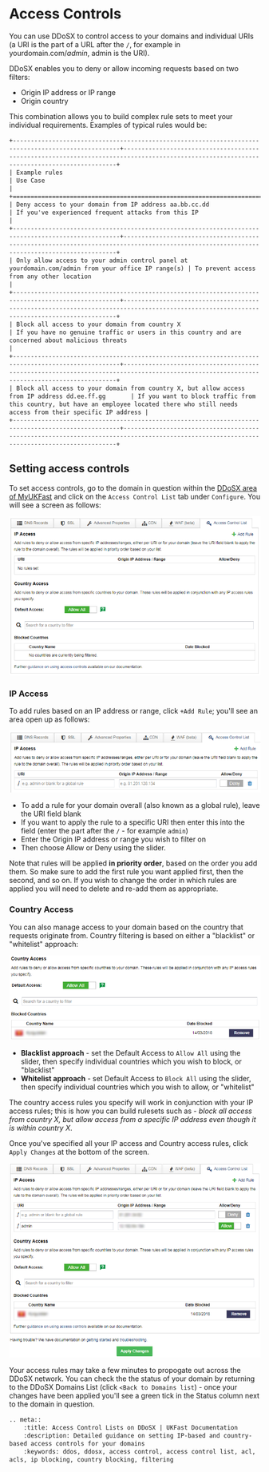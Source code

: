# Access Controls

You can use DDoSX to control access to your domains and individual URIs (a URI is the part of a URL after the `/`, for example in yourdomain.com/*admin*, admin is the URI).

DDoSX enables you to deny or allow incoming requests based on two filters:

- Origin IP address or IP range
- Origin country

This combination allows you to build complex rule sets to meet your individual requirements. Examples of typical rules would be:

```eval_rst
+----------------------------------------------------------------------------------------------------+------------------------------------------------------------------------------------------------------------------------------------------+
| Example rules                                                                                      | Use Case                                                                                                                                 |
+====================================================================================================+==========================================================================================================================================+
| Deny access to your domain from IP address aa.bb.cc.dd                                             | If you've experienced frequent attacks from this IP                                                                                      |
+----------------------------------------------------------------------------------------------------+------------------------------------------------------------------------------------------------------------------------------------------+
| Only allow access to your admin control panel at yourdomain.com/admin from your office IP range(s) | To prevent access from any other location                                                                                                |
+----------------------------------------------------------------------------------------------------+------------------------------------------------------------------------------------------------------------------------------------------+
| Block all access to your domain from country X                                                     | If you have no genuine traffic or users in this country and are concerned about malicious threats                                        |
+----------------------------------------------------------------------------------------------------+------------------------------------------------------------------------------------------------------------------------------------------+
| Block all access to your domain from country X, but allow access from IP address dd.ee.ff.gg       | If you want to block traffic from this country, but have an employee located there who still needs access from their specific IP address |
+----------------------------------------------------------------------------------------------------+------------------------------------------------------------------------------------------------------------------------------------------+
```

## Setting access controls

To set access controls, go to the domain in question within the [DDoSX area of MyUKFast](https://my.ukfast.co.uk/ddosx/) and click on the `Access Control List` tab under `Configure`.  You will see a screen as follows:

![acl](files/acl.png)

### IP Access

To add rules based on an IP address or range, click `+Add Rule`; you'll see an area open up as follows:

![add_ip_filter](files/add_ip_filter.png)

- To add a rule for your domain overall (also known as a global rule), leave the URI field blank
- If you want to apply the rule to a specific URI then enter this into the field (enter the part after the `/` - for example `admin`)
- Enter the Origin IP address or range you wish to filter on
- Then choose Allow or Deny using the slider.  

Note that rules will be applied **in priority order**, based on the order you add them.  So make sure to add the first rule you want applied first, then the second, and so on.  If you wish to change the order in which rules are applied you will need to delete and re-add them as appropriate.

### Country Access

You can also manage access to your domain based on the country that requests originate from.  Country filtering is based on either a "blacklist" or "whitelist" approach:

![add_country_filter](files/add_country_filter.png)

- **Blacklist approach** - set the Default Access to `Allow All` using the slider, then specify individual countries which you wish to block, or "blacklist"
- **Whitelist approach** - set Default Access to `Block All` using the slider, then specify individual countries which you wish to allow, or "whitelist"

The country access rules you specify will work in conjunction with your IP access rules; this is how you can build rulesets such as - *block all access from country X, but allow access from a specific IP address even though it is within country X*.

Once you've specified all your IP access and Country access rules, click `Apply Changes` at the bottom of the screen.  

![acl_rules](files/acl_rules.png)

Your access rules may take a few minutes to propogate out across the DDoSX network.  You can check the the status of your domain by returning to the DDoSX Domains List (click `<Back to Domains list`) - once your changes have been applied you'll see a green tick in the Status column next to the domain in question.




```eval_rst
.. meta::
    :title: Access Control Lists on DDoSX | UKFast Documentation
    :description: Detailed guidance on setting IP-based and country-based access controls for your domains
    :keywords: ddos, ddosx, access control, access control list, acl, acls, ip blocking, country blocking, filtering
```
